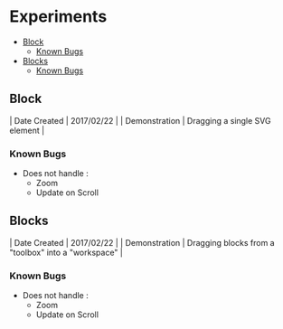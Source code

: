 # Experiments

<!-- TOC depthFrom:2 -->

- [Block](#block)
    - [Known Bugs](#known-bugs)
- [Blocks](#blocks)
    - [Known Bugs](#known-bugs-1)

<!-- /TOC -->

## Block

| Date Created | 2017/02/22 |
| Demonstration | Dragging a single SVG element | 


### Known Bugs

- Does not handle :
    - Zoom
    - Update on Scroll

## Blocks

| Date Created | 2017/02/22 |
| Demonstration | Dragging blocks from a "toolbox" into a "workspace" | 


### Known Bugs

- Does not handle :
    - Zoom
    - Update on Scroll

